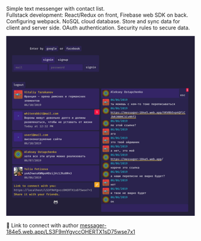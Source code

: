 Simple text messenger with contact list.<br>
Fullstack development: React/Redux on front, Firebase web SDK on back.<br>
Configuring webpack. NoSQL cloud database. Store and sync data for client and server side. OAuth authentication. Security rules to secure data.<br>

![GitHub Logo](https://raw.githubusercontent.com/tarakanovvitaliy/temp/master/src/images/shot_3.jpg)

:link: Link to connect with author [messager-184e5.web.app/LS3F9mYgvccOHERTX1sD75wse7x1](https://messager-184e5.web.app/LS3F9mYgvccOHERTX1sD75wse7x1)<br>
